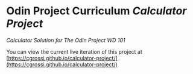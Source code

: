 # Odin Project Curriculum **_Calculator Project_**

_Calculator Solution for The Odin Project WD 101_

You can view the current live iteration of this project at [https://cgrossi.github.io/calculator-project/](https://cgrossi.github.io/calculator-project/)
